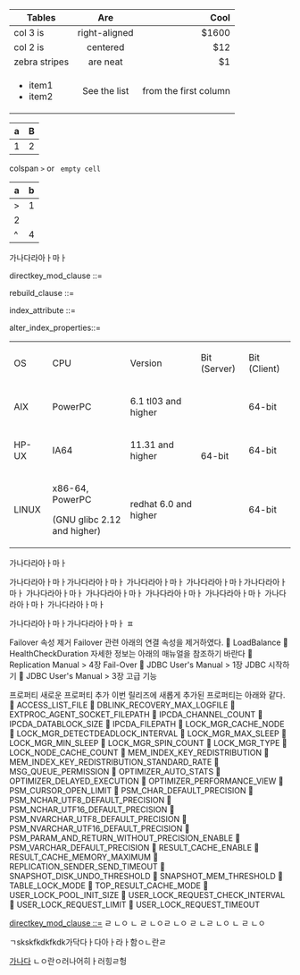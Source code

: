 | Tables        | Are           | Cool  |
| ------------- |:-------------:| -----:|
| col 3 is      | right-aligned | $1600 |
| col 2 is      | centered      |   $12 |
| zebra stripes | are neat      |    $1 |
| <ul><li>item1</li><li>item2</li></ul>| See the list | from the first column|

| a | B |
|---|---|
| 1| 2 |

colspan `>` or ` empty cell`

| a | b|
|---|---|
| > | 1|
|2 ||
| ^ | 4|
가나다라아ㅏ마ㅏ



<a name="link1"><a/>directkey_mod_clause ::=


<a name="link2"><a/>

rebuild_clause ::=

index_attribute ::=

alter_index_properties::=

<table>
<tbody>
<tr>
<td width="57">
<p>OS</p>
</td>
<td width="166">
<p>CPU</p>
</td>
<td width="153">
<p>Version</p>
</td>
<td width="76">
<p>Bit (Server)</p>
</td>
<td width="76">
<p>Bit (Client)</p>
</td>
</tr>
<tr>
<td width="57">
<p>AIX</p>
</td>
<td width="166">
<p>PowerPC</p>
</td>
<td width="153">
<p>6.1 tl03 and higher</p>
</td>
<td rowspan="3" width="76">
<p>64-bit</p>
<p>&nbsp;</p>
</td>
<td width="76">
<p>64-bit</p>
</td>
</tr>
<tr>
<td width="57">
<p>HP-UX</p>
</td>
<td width="166">
<p>IA64</p>
</td>
<td width="153">
<p>11.31 and higher</p>
</td>
<td width="76">
<p>64-bit</p>
</td>
</tr>
<tr>
<td width="57">
<p>LINUX</p>
</td>
<td width="166">
<p>x86-64, PowerPC</p>
<p>(GNU glibc 2.12 and higher)</p>
</td>
<td width="153">
<p>redhat 6.0 and higher</p>
</td>
<td width="76">
<p>64-bit</p>
</td>
</tr>
</tbody>
</table>

가나다라아ㅏ마ㅏ

가나다라아ㅏ마ㅏ가나다라아ㅏ마ㅏ
가나다라아ㅏ마ㅏ
가나다라아ㅏ마ㅏ가나다라아ㅏ마ㅏ
가나다라아ㅏ마ㅏ
가나다라아ㅏ마ㅏ
가나다라아ㅏ마ㅏ
가나다라아ㅏ마ㅏ
가나다라아ㅏ마ㅏ
가나다라아ㅏ마ㅏ

가나다라아ㅏ마ㅏ가나다라아ㅏ마ㅏ
ㅍ

Failover 속성 제거 
Failover 관련 아래의 연결 속성을 제거하였다.
	LoadBalance
	HealthCheckDuration
자세한 정보는 아래의 매뉴얼을 참조하기 바란다
	Replication Manual > 4장 Fail-Over 
	JDBC User's Manual > 1장 JDBC 시작하기 
	JDBC User's Manual > 3장 고급 기능 


프로퍼티 
새로운 프로퍼티 추가
이번 릴리즈에 새롭게 추가된 프로퍼티는 아래와 같다.
	ACCESS_LIST_FILE
	DBLINK_RECOVERY_MAX_LOGFILE 
	EXTPROC_AGENT_SOCKET_FILEPATH
	IPCDA_CHANNEL_COUNT
	IPCDA_DATABLOCK_SIZE
	IPCDA_FILEPATH
	LOCK_MGR_CACHE_NODE
	LOCK_MGR_DETECTDEADLOCK_INTERVAL
	LOCK_MGR_MAX_SLEEP
	LOCK_MGR_MIN_SLEEP
	LOCK_MGR_SPIN_COUNT
	LOCK_MGR_TYPE
	LOCK_NODE_CACHE_COUNT
	MEM_INDEX_KEY_REDISTRIBUTION
	MEM_INDEX_KEY_REDISTRIBUTION_STANDARD_RATE
	MSG_QUEUE_PERMISSION
	OPTIMIZER_AUTO_STATS
	OPTIMIZER_DELAYED_EXECUTION
	OPTIMIZER_PERFORMANCE_VIEW 
	PSM_CURSOR_OPEN_LIMIT
	PSM_CHAR_DEFAULT_PRECISION
	PSM_NCHAR_UTF8_DEFAULT_PRECISION
	PSM_NCHAR_UTF16_DEFAULT_PRECISION
	PSM_NVARCHAR_UTF8_DEFAULT_PRECISION
	PSM_NVARCHAR_UTF16_DEFAULT_PRECISION
	PSM_PARAM_AND_RETURN_WITHOUT_PRECISION_ENABLE
	PSM_VARCHAR_DEFAULT_PRECISION
	RESULT_CACHE_ENABLE
	RESULT_CACHE_MEMORY_MAXIMUM
	REPLICATION_SENDER_SEND_TIMEOUT
	SNAPSHOT_DISK_UNDO_THRESHOLD
	SNAPSHOT_MEM_THRESHOLD
	TABLE_LOCK_MODE
	TOP_RESULT_CACHE_MODE
	USER_LOCK_POOL_INIT_SIZE
	USER_LOCK_REQUEST_CHECK_INTERVAL
	USER_LOCK_REQUEST_LIMIT
	USER_LOCK_REQUEST_TIMEOUT




[directkey_mod_clause ::=](#link1)
ㄹ
ㄴㅇ
ㄴ
ㄹ
ㄴㅇㄹ
ㄴㅇ
ㄹ
ㄴㄹ
ㄴㅇ
ㄴ
ㄹ
ㄴㅇ




ㄱskskfkdkfkdk가닥다ㅏ다아ㅏ라ㅏ함ㅇㄴ란ㄹ

[가나다](#link2)
ㄴㅇ란ㅇ러나어히ㅏ러힝ㄹ헝

